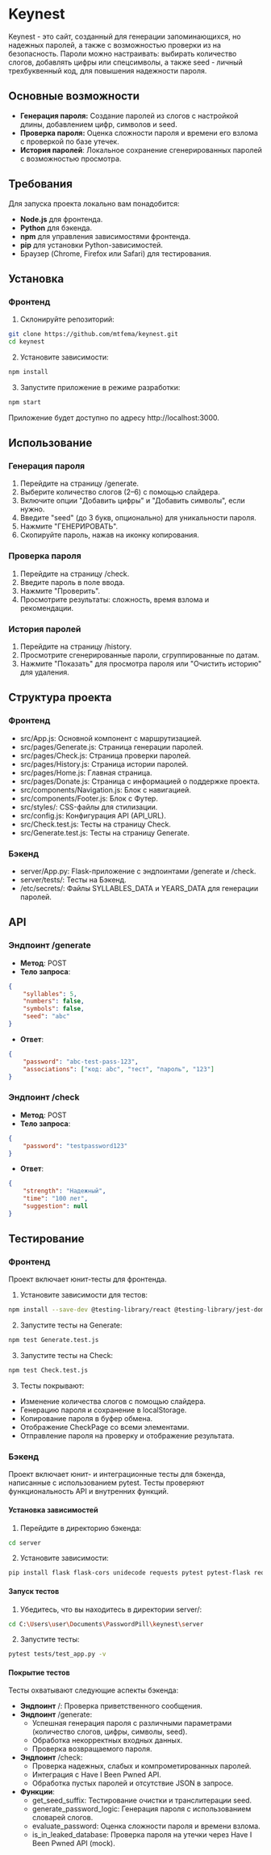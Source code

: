 # Keynest

Keynest - это сайт, созданный для генерации запоминающихся, но надежных паролей, а также с возможностью проверки из на безопасность. Пароли можно настраивать: выбирать количество слогов, добавлять цифры или спецсимволы, а также seed - личный трехбуквенный код, для повышения надежности пароля.

## Основные возможности

- **Генерация пароля:** Создание паролей из слогов с настройкой длины, добавлением цифр, символов и seed.
- **Проверка пароля:** Оценка сложности пароля и времени его взлома с проверкой по базе утечек.
- **История паролей**: Локальное сохранение сгенерированных паролей с возможностью просмотра.

## Требования

Для запуска проекта локально вам понадобится:
- **Node.js** для фронтенда.
- **Python** для бэкенда.
- **npm** для управления зависимостями фронтенда.
- **pip** для установки Python-зависимостей.
- Браузер (Chrome, Firefox или Safari) для тестирования.

## Установка
### Фронтенд
1. Склонируйте репозиторий:
```bash
git clone https://github.com/mtfema/keynest.git
cd keynest
```

2. Установите зависимости:
```bash
npm install
```

3. Запустите приложение в режиме разработки:
```bash
npm start
```

Приложение будет доступно по адресу http://localhost:3000.

## Использование

### Генерация пароля

1. Перейдите на страницу /generate.
2. Выберите количество слогов (2–6) с помощью слайдера.
3. Включите опции "Добавить цифры" и "Добавить символы", если нужно.
4. Введите "seed" (до 3 букв, опционально) для уникальности пароля.
5. Нажмите "ГЕНЕРИРОВАТЬ".
6. Скопируйте пароль, нажав на иконку копирования.
### Проверка пароля
1. Перейдите на страницу /check.
2. Введите пароль в поле ввода.
3. Нажмите "Проверить".
4. Просмотрите результаты: сложность, время взлома и рекомендации.
### История паролей
1. Перейдите на страницу /history.
2. Просмотрите сгенерированные пароли, сгруппированные по датам.
3. Нажмите "Показать" для просмотра пароля или "Очистить историю" для удаления.


## Структура проекта

### Фронтенд
- src/App.js: Основной компонент с маршрутизацией.
- src/pages/Generate.js: Страница генерации паролей.
- src/pages/Check.js: Страница проверки паролей.
- src/pages/History.js: Страница истории паролей.
- src/pages/Home.js: Главная страница.
- src/pages/Donate.js: Страница с информацией о поддержке проекта.
- src/components/Navigation.js: Блок с навигацией.
- src/components/Footer.js: Блок с Футер.
- src/styles/: CSS-файлы для стилизации.
- src/config.js: Конфигурация API (API_URL).
- src/Check.test.js: Тесты на страницу Check.
- src/Generate.test.js: Тесты на страницу Generate.

### Бэкенд
- server/App.py: Flask-приложение с эндпоинтами /generate и /check.
- server/tests/: Тесты на Бэкенд.
- /etc/secrets/: Файлы SYLLABLES_DATA и YEARS_DATA для генерации паролей.

## API
### Эндпоинт /generate
- **Метод**: POST
- **Тело запроса**:
```json
{
    "syllables": 5,
    "numbers": false,
    "symbols": false,
    "seed": "abc"
}
```

- **Ответ**:
```json
{
    "password": "abc-test-pass-123",
    "associations": ["код: abc", "тест", "пароль", "123"]
}
```

### Эндпоинт /check
- **Метод**: POST
- **Тело запроса**:
```json
{
    "password": "testpassword123"
}
```

- **Ответ**:
```json
{
    "strength": "Надежный",
    "time": "100 лет",
    "suggestion": null
}
```

## Тестирование

### Фронтенд
Проект включает юнит-тесты для фронтенда.

1. Установите зависимости для тестов:
```bash
npm install --save-dev @testing-library/react @testing-library/jest-dom @testing-library/user-event identity-obj-proxy
```
2. Запустите тесты на Generate:
```bash
npm test Generate.test.js
```
3. Запустите тесты на Check:
```bash
npm test Check.test.js
```
3. Тесты покрывают:
- Изменение количества слогов с помощью слайдера.
- Генерацию пароля и сохранение в localStorage.
- Копирование пароля в буфер обмена.
- Отображение CheckPage со всеми элементами.
- Отправление пароля на проверку и отображение результата.
### Бэкенд
Проект включает юнит- и интеграционные тесты для бэкенда, написанные с использованием pytest. Тесты проверяют функциональность API и внутренних функций.
#### Установка зависимостей
1. Перейдите в директорию бэкенда:
```bash
cd server
```
2. Установите зависимости:
```bash
pip install flask flask-cors unidecode requests pytest pytest-flask requests-mock
```
#### Запуск тестов
1. Убедитесь, что вы находитесь в директории server/:
```bash
cd C:\Users\user\Documents\PasswordPill\keynest\server
```
2. Запустите тесты:
```bash
pytest tests/test_app.py -v
```
#### Покрытие тестов
Тесты охватывают следующие аспекты бэкенда:
- **Эндпоинт** /: Проверка приветственного сообщения.
- **Эндпоинт** /generate:
    - Успешная генерация пароля с различными параметрами (количество слогов, цифры, символы, seed).
    - Обработка некорректных входных данных.
    - Проверка возвращаемого пароля.
- **Эндпоинт** /check:
    - Проверка надежных, слабых и компрометированных паролей.
    - Интеграция с Have I Been Pwned API.
    - Обработка пустых паролей и отсутствие JSON в запросе.
- **Функции**:
    - get_seed_suffix: Тестирование очистки и транслитерации seed.
    - generate_password_logic: Генерация пароля с использованием словарей слогов.
    - evaluate_password: Оценка сложности пароля и времени взлома.
    - is_in_leaked_database: Проверка пароля на утечки через Have I Been Pwned API (mock).